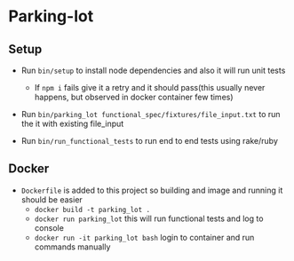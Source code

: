 # Parking-lot

## Setup
* Run `bin/setup` to install node dependencies and also it will run unit tests
  - If `npm i` fails give it a retry and it should pass(this usually never happens, but observed in docker container few times)
  
* Run `bin/parking_lot functional_spec/fixtures/file_input.txt` to run the it with existing file_input
* Run `bin/run_functional_tests` to run end to end tests using rake/ruby

## Docker
* `Dockerfile` is added to this project so building and image and running it should be easier
  - `docker build -t parking_lot .`
  - `docker run parking_lot` this will run functional tests and log to console
  - `docker run -it parking_lot bash` login to container and run commands manually

